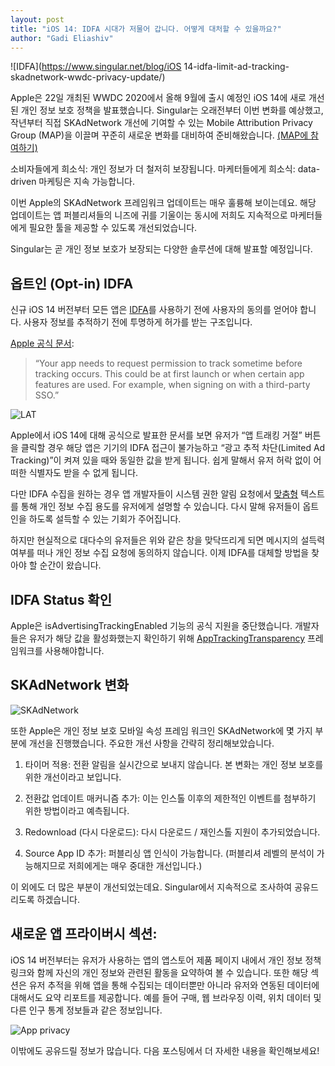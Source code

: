```yaml
---
layout: post
title: "iOS 14: IDFA 시대가 저물어 갑니다. 어떻게 대처할 수 있을까요?"
author: "Gadi Eliashiv"
---
```


![IDFA](https://www.singular.net/blog/iOS 14-idfa-limit-ad-tracking-skadnetwork-wwdc-privacy-update/)

Apple은 22일 개최된 WWDC 2020에서 올해 9월에 출시 예정인 iOS 14에 새로 개선된 개인 정보 보호 정책을 발표했습니다. Singular는 오래전부터 이번 변화를 예상했고, 작년부터 직접 SKAdNetwork 개선에 기여할 수 있는 Mobile Attribution Privacy Group (MAP)을 이끌며 꾸준히 새로운 변화를 대비하여 준비해왔습니다. [(MAP에 참여하기)](https://joinmap.org/)

소비자들에게 희소식: 개인 정보가 더 철저히 보장됩니다.
마케터들에게 희소식: data-driven 마케팅은 지속 가능합니다.

이번 Apple의 SKAdNetwork 프레임워크 업데이트는 매우 훌륭해 보이는데요. 해당 업데이트는 앱 퍼블리셔들의 니즈에 귀를 기울이는 동시에 저희도 지속적으로 마케터들에게 필요한 툴을 제공할 수 있도록 개선되었습니다.

Singular는 곧 개인 정보 보호가 보장되는 다양한 솔루션에 대해 발표할 예정입니다.

## 옵트인 (Opt-in) IDFA

신규 iOS 14 버전부터 모든 앱은 [IDFA](https://www.singular.net/blog/mobile-tutorial-series-idfa-apple-identifier-advertisers/)를 사용하기 전에 사용자의 동의를 얻어야 합니다. 사용자 정보를 추적하기 전에 투명하게 허가를 받는 구조입니다. 

[Apple 공식 문서](https://developer.apple.com/documentation/bundleresources/information_property_list/nsusertrackingusagedescription):
> “Your app needs to request permission to track sometime before tracking occurs. This could be at first launch or when certain app features are used. For example, when signing on with a third-party SSO.”

![LAT](https://www.singular.net/wp-content/uploads/2020/06/pasted-image-0.png)

Apple에서 iOS 14에 대해 공식으로 발표한 문서를 보면 유저가 “앱 트래킹 거절” 버튼을 클릭할 경우 해당 앱은 기기의 IDFA 접근이 불가능하고 “광고 추적 차단(Limited Ad Tracking)”이 켜져 있을 때와 동일한 값을 받게 됩니다. 쉽게 말해서 유저 허락 없이 어떠한 식별자도 받을 수 없게 됩니다.

다만 IDFA 수집을 원하는 경우 앱 개발자들이 시스템 권한 알림 요청에서 [맞춤형](https://developer.apple.com/documentation/bundleresources/information_property_list/nsusertrackingusagedescription) 텍스트를 통해 개인 정보 수집 용도를 유저에게 설명할 수 있습니다. 다시 말해 유저들이 옵트인을 하도록 설득할 수 있는 기회가 주어집니다.

하지만 현실적으로 대다수의 유저들은 위와 같은 창을 맞닥뜨리게 되면 메시지의 설득력 여부를 떠나 개인 정보 수집 요청에 동의하지 않습니다.
이제 IDFA를 대체할 방법을 찾아야 할 순간이 왔습니다.

## IDFA Status 확인

Apple은 isAdvertisingTrackingEnabled 기능의 공식 지원을 중단했습니다. 개발자들은 유저가 해당 값을 활성화했는지 확인하기 위해 [AppTrackingTransparency](https://developer.apple.com/documentation/apptrackingtransparency) 프레임워크를 사용해야합니다.

## SKAdNetwork 변화

![SKAdNetwork](https://www.singular.net/wp-content/uploads/2020/06/pasted-image-0-2.png)

또한 Apple은 개인 정보 보호 모바일 속성 프레임 워크인 SKAdNetwork에 몇 가지 부분에 개선을 진행했습니다. 주요한 개선 사항을 간략히 정리해보았습니다.

1. 타이머 적용: 전환 알림을 실시간으로 보내지 않습니다. 본 변화는 개인 정보 보호를 위한 개선이라고 보입니다.

2. 전환값 업데이트 매커니즘 추가: 이는 인스톨 이후의 제한적인 이벤트를 첨부하기 위한 방법이라고 예측됩니다.

3. Redownload (다시 다운로드): 다시 다운로드 / 재인스톨 지원이 추가되었습니다.

4. Source App ID 추가: 퍼블리싱 앱 인식이 가능합니다. (퍼블리셔 레벨의 분석이 가능해지므로 저희에게는 매우 중대한 개선입니다.)

이 외에도 더 많은 부분이 개선되었는데요. Singular에서 지속적으로 조사하여 공유드리도록 하겠습니다.

## 새로운 앱 프라이버시 섹션:

iOS 14 버전부터는 유저가 사용하는 앱의 앱스토어 제품 페이지 내에서 개인 정보 정책 링크와 함께 자신의 개인 정보와 관련된 활동을 요약하여 볼 수 있습니다. 또한 해당 섹션은 유저 추적을 위해 앱을 통해 수집되는 데이터뿐만 아니라 유저와 연동된 데이터에 대해서도 요약 리포트를 제공합니다. 예를 들어 구매, 웹 브라우징 이력, 위치 데이터 및 다른 인구 통계 정보들과 같은 정보입니다.

![App privacy](https://www.singular.net/wp-content/uploads/2020/06/pasted-image-0-3-756x1024.png)

이밖에도 공유드릴 정보가 많습니다. 다음 포스팅에서 더 자세한 내용을 확인해보세요!
